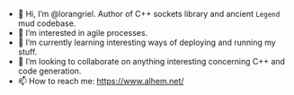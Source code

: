 - 👋 Hi, I’m @lorangriel. Author of C++ sockets library and ancient `Legend` mud codebase.
- 👀 I’m interested in agile processes.
- 🌱 I’m currently learning interesting ways of deploying and running my stuff.
- 💞️ I’m looking to collaborate on anything interesting concerning C++ and code generation.
- 📫 How to reach me: https://www.alhem.net/

<!---
lorangriel/lorangriel is a ✨ special ✨ repository because its `README.md` (this file) appears on your GitHub profile.
You can click the Preview link to take a look at your changes.
--->
